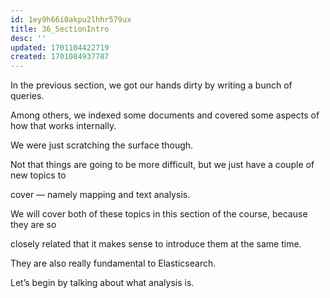 ```yaml
---
id: 1ey9h66i0akpu2lhhr579ux
title: 36_SectionIntro
desc: ''
updated: 1701104422719
created: 1701084937787
---
```

In the previous section, we got our hands dirty by writing a bunch of queries.

Among others, we indexed some documents and covered some aspects of how that works internally.

We were just scratching the surface though.

Not that things are going to be more difficult, but we just have a couple of new topics to

cover — namely mapping and text analysis.

We will cover both of these topics in this section of the course, because they are so

closely related that it makes sense to introduce them at the same time.

They are also really fundamental to Elasticsearch.

Let’s begin by talking about what analysis is.